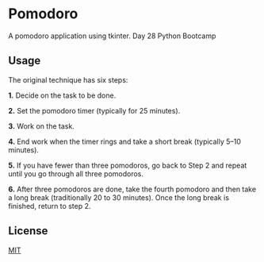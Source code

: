 # Pomodoro

A pomodoro application using tkinter. Day 28 Python Bootcamp


## Usage
The original technique has six steps:

**1.** Decide on the task to be done.

**2.** Set the pomodoro timer (typically for 25 minutes).

**3.** Work on the task.

**4.** End work when the timer rings and take a short break (typically 5–10
minutes).

**5.** If you have fewer than three pomodoros, go back to Step 2 and repeat
until you go through all three pomodoros.

**6.** After three pomodoros are done, take the fourth pomodoro and then take a
long break (traditionally 20 to 30 minutes). Once the long break is finished,
return to step 2.



## License
[MIT](https://choosealicense.com/licenses/mit/)